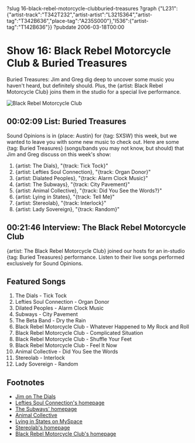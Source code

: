 ?slug 16-black-rebel-motorcycle-clubburied-treasures
?graph {"L231":{"artist-track":"T342T232","artist-artist":"L321S364","artist-tag":"T342B636","place-tag":"A235S000"},"I536":{"artist-tag":"T142B636"}}
?pubdate 2006-03-18T00:00

# Show 16: Black Rebel Motorcycle Club & Buried Treasures
Buried Treasures: Jim and Greg dig deep to uncover some music you haven't heard, but definitely should. Plus, the {artist: Black Rebel Motorcycle Club} joins them in the studio for a special live performance. 

![Black Rebel Motorcycle Club](http://static.soundopinions.org/images/2006/brmc.jpg)

## 00:02:09 List: Buried Treasures
Sound Opinions is in {place: Austin} for {tag: SXSW} this week, but we wanted to leave you with some new music to check out. Here are some {tag: Buried Treasures} (songs/bands you may not know, but should) that Jim and Greg discuss on this week's show:

1. {artist: The Dials}, "{track: Tick Tock}" 
2. {artist: Lefties Soul Connection}, "{track: Organ Donor}"
3. {artist: Dialated Peoples}, "{track: Alarm Clock Music}"
4. {artist: The Subways}, "{track: City Pavement}"
5. {artist: Animal Collective}, "{track: Did You See the Words?}"
6. {artist: Lying in States}, "{track: Tell Me}"
7. {artist: Stereolab}, "{track: Interlock}"
8. {artist: Lady Sovereign}, "{track: Random}"

## 00:21:46 Interview: The Black Rebel Motorcycle Club
{artist: The Black Rebel Motorcycle Club} joined our hosts for an in-studio {tag: Buried Treasures} performance. Listen to their live songs performed exclusively for Sound Opinions.

## Featured Songs
1. The Dials - Tick Tock
2. Lefties Soul Connection - Organ Donor
3. Dilated Peoples - Alarm Clock Music
4. Subways - City Pavement
5. The Beta Band - Dry the Rain
6. Black Rebel Motorcycle Club - Whatever Happened to My Rock and Roll
7. Black Rebel Motorcycle Club - Complicated Situation
8. Black Rebel Motorcycle Club - Shuffle Your Feet
9. Black Rebel Motorcycle Club - Feel It Now
10. Animal Collective - Did You See the Words
11. Stereolab - Interlock
12. Lady Sovereign - Random

## Footnotes
- [Jim on The Dials](http://www.jimdero.com/News%202006/DialsLiveJan13.htm)
- [Lefties Soul Connection's homepage](http://www.leftiessoulconnection.com/)
- [The Subways' homepage](http://www.thesubways.net/)
- [Animal Collective](http://www.allmusic.com/cg/amg.dll?p=amg&sql=11:hikxiklabb59)
- [Lying in States on MySpace](http://www.myspace.com/lyinginstates)
- [Stereolab's homepage](http://www.stereolab.co.uk/)
- [Black Rebel Motorcycle Club's homepage](http://www.blackrebelmotorcycleclub.com/)
